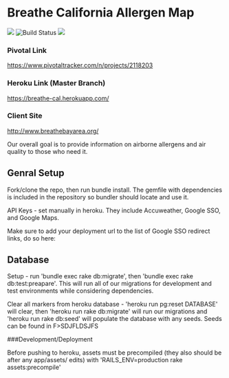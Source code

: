 # Breathe California Allergen Map
<img src="https://api.codeclimate.com/v1/badges/836757131179145c6ddf/maintainability" /> <img src="https://travis-ci.org/MaadhavShah/breathe-cal.svg?branch=master" alt="Build Status" /> <img src="https://api.codeclimate.com/v1/badges/836757131179145c6ddf/test_coverage" />

### Pivotal Link

https://www.pivotaltracker.com/n/projects/2118203

### Heroku Link (Master Branch)

https://breathe-cal.herokuapp.com/

### Client Site

http://www.breathebayarea.org/

Our overall goal is to provide information on airborne allergens and air quality to those who need it.

## Genral Setup

Fork/clone the repo, then run bundle install. The gemfile with dependencies is included in the repository so bundler should locate and use it.

API Keys - set manually in heroku. They include Accuweather, Google SSO, and Google Maps.

Make sure to add your deployment url to the list of Google SSO redirect links, do so here:




  
## Database

Setup - run 'bundle exec rake db:migrate', then 'bundle exec rake db:test:preapare'. This will run all of our migrations for development and test environments while considering dependencies.

Clear all markers from heroku database - 'heroku run pg:reset DATABASE' will clear, then 'heroku run rake db:migrate' will run our migrations and 'heroku run rake db:seed' will populate the database with any seeds. Seeds can be found in F>SDJFLDSJFS



###Development/Deployment

Before pushing to heroku, assets must be precompiled (they also should be after any app/assets/ edits) with 'RAILS_ENV=production rake assets:precompile'

